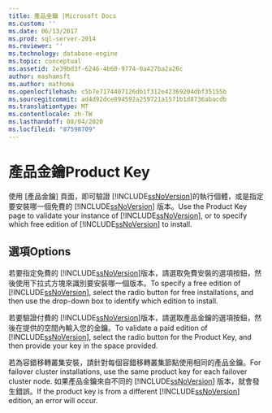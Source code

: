 ```yaml
---
title: 產品金鑰 |Microsoft Docs
ms.custom: ''
ms.date: 06/13/2017
ms.prod: sql-server-2014
ms.reviewer: ''
ms.technology: database-engine
ms.topic: conceptual
ms.assetid: 2e39bd3f-6246-4b60-9774-0a427ba2a26c
author: mashamsft
ms.author: mathoma
ms.openlocfilehash: c5b7e7174407126db1f312e42369204dbf35155b
ms.sourcegitcommit: ad4d92dce894592a259721a1571b1d8736abacdb
ms.translationtype: MT
ms.contentlocale: zh-TW
ms.lasthandoff: 08/04/2020
ms.locfileid: "87598709"
---
```

# <a name="product-key"></a><span data-ttu-id="8c05b-102">產品金鑰</span><span class="sxs-lookup"><span data-stu-id="8c05b-102">Product Key</span></span>
  <span data-ttu-id="8c05b-103">使用 [產品金鑰] 頁面，即可驗證 [!INCLUDE[ssNoVersion](../../includes/ssnoversion-md.md)]的執行個體，或是指定要安裝哪一個免費的 [!INCLUDE[ssNoVersion](../../includes/ssnoversion-md.md)] 版本。</span><span class="sxs-lookup"><span data-stu-id="8c05b-103">Use the Product Key page to validate your instance of [!INCLUDE[ssNoVersion](../../includes/ssnoversion-md.md)], or to specify which free edition of [!INCLUDE[ssNoVersion](../../includes/ssnoversion-md.md)] to install.</span></span>  
  
## <a name="options"></a><span data-ttu-id="8c05b-104">選項</span><span class="sxs-lookup"><span data-stu-id="8c05b-104">Options</span></span>  
 <span data-ttu-id="8c05b-105">若要指定免費的 [!INCLUDE[ssNoVersion](../../includes/ssnoversion-md.md)]版本，請選取免費安裝的選項按鈕，然後使用下拉式方塊來識別要安裝哪一個版本。</span><span class="sxs-lookup"><span data-stu-id="8c05b-105">To specify a free edition of [!INCLUDE[ssNoVersion](../../includes/ssnoversion-md.md)], select the radio button for free installations, and then use the drop-down box to identify which edition to install.</span></span>  
  
 <span data-ttu-id="8c05b-106">若要驗證付費的 [!INCLUDE[ssNoVersion](../../includes/ssnoversion-md.md)]版本，請選取產品金鑰的選項按鈕，然後在提供的空間內輸入您的金鑰。</span><span class="sxs-lookup"><span data-stu-id="8c05b-106">To validate a paid edition of [!INCLUDE[ssNoVersion](../../includes/ssnoversion-md.md)], select the radio button for the Product Key, and then provide your key in the space provided.</span></span>  
  
 <span data-ttu-id="8c05b-107">若為容錯移轉叢集安裝，請針對每個容錯移轉叢集節點使用相同的產品金鑰。</span><span class="sxs-lookup"><span data-stu-id="8c05b-107">For failover cluster installations, use the same product key for each failover cluster node.</span></span> <span data-ttu-id="8c05b-108">如果產品金鑰來自不同的 [!INCLUDE[ssNoVersion](../../includes/ssnoversion-md.md)] 版本，就會發生錯誤。</span><span class="sxs-lookup"><span data-stu-id="8c05b-108">If the product key is from a different [!INCLUDE[ssNoVersion](../../includes/ssnoversion-md.md)] edition, an error will occur.</span></span>  
  
  
